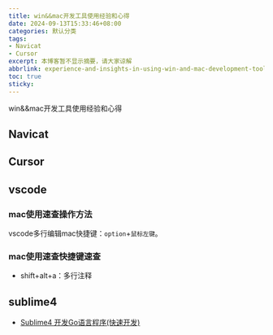 ```yaml
---
title: win&&mac开发工具使用经验和心得
date: 2024-09-13T15:33:46+08:00
categories: 默认分类
tags: 
- Navicat
- Cursor
excerpt: 本博客暂不显示摘要，请大家谅解
abbrlink: experience-and-insights-in-using-win-and-mac-development-tools
toc: true 
sticky: 
---
```


win&&mac开发工具使用经验和心得

## Navicat


## Cursor



## vscode 

### mac使用速查操作方法

vscode多行编辑mac快捷键：`option`+`鼠标左键`。

### mac使用速查快捷键速查

- shift+alt+a：多行注释


## sublime4

- [Sublime4 开发Go语言程序(快速开发)](https://www.cnblogs.com/aozhejin/p/16335747.html)